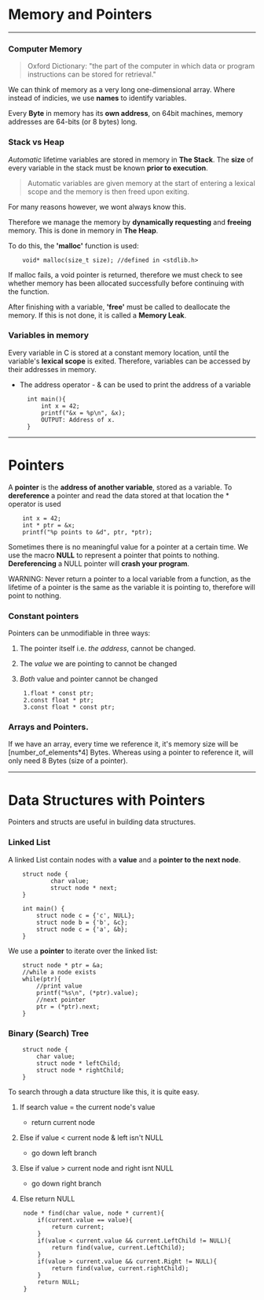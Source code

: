# Memory and Pointers
---
### Computer Memory
>Oxford Dictionary: "the part of the computer in which data or program instructions can be stored for retrieval."

We can think of memory as a very long one-dimensional array. Where instead of indicies, we use **names** to identify variables.

Every **Byte** in memory has its **own address**, on 64bit machines, memory addresses are 64-bits (or 8 bytes) long.

### Stack vs Heap
*Automatic* lifetime variables are stored in memory in **The Stack**. The **size** of every variable in the stack must be known **prior to execution**.
>Automatic variables are given memory at the start of entering a lexical scope and the memory is then freed upon exiting.

For many reasons however, we wont always know this.

Therefore we manage the memory by **dynamically requesting** and **freeing** memory. This is done in memory in **The Heap**. 

To do this, the **'malloc'** function is used:

        void* malloc(size_t size); //defined in <stdlib.h>

If malloc fails, a void pointer is returned, therefore we must check to see whether memory has been allocated successfully before continuing with the function.

After finishing with a variable, **'free'** must be called to deallocate the memory. If this is not done, it is called a **Memory Leak**.

### Variables in memory

Every variable in C is stored at a constant memory location, until the variable's **lexical scope** is exited. Therefore, variables can be accessed by their addresses in memory. 

- The address operator - & can be used to print the address of a variable  

        int main(){
            int x = 42;
            printf("&x = %p\n", &x);
            OUTPUT: Address of x.
        }
---
# Pointers

A **pointer** is the **address of another variable**, stored as a variable.
To **dereference** a pointer and read the data stored at that location the * operator is used

        int x = 42;
        int * ptr = &x;
        printf("%p points to &d", ptr, *ptr);
        
Sometimes there is no meaningful value for a pointer at a certain time. We use the macro **NULL** to represent a pointer that points to nothing. **Dereferencing** a NULL pointer will **crash your program**.

WARNING: Never return a pointer to a local variable from a function, as the lifetime of a pointer is the same as the variable it is pointing to, therefore will point to nothing.

### Constant pointers

Pointers can be unmodifiable in three ways:
1. The pointer itself i.e. *the address*, cannot be changed.
2. The *value* we are pointing to cannot be changed
3. *Both* value and pointer cannot be changed

        1.float * const ptr;
        2.const float * ptr;
        3.const float * const ptr;

### Arrays and Pointers.

If we have an array, every time we reference it, it's memory size will be [number_of_elements*4] Bytes. Whereas using a pointer to reference it, will only need 8 Bytes (size of a pointer).

---
# Data Structures with Pointers
 Pointers and structs are useful in building data structures.

### Linked List

A linked List contain nodes with a **value** and a **pointer to the next node**.

        struct node {
                char value;
                struct node * next;
        }
        
        int main() {
            struct node c = {'c', NULL};
            struct node b = {'b', &c};
            struct node c = {'a', &b};
        }
We use a **pointer** to iterate over the linked list:

        struct node * ptr = &a;
        //while a node exists
        while(ptr){
            //print value
            printf("%s\n", (*ptr).value);
            //next pointer
            ptr = (*ptr).next;
        }
        
### Binary (Search) Tree

        struct node {
            char value;
            struct node * leftChild;
            struct node * rightChild;
        }
        
To search through a data structure like this, it is quite easy. 
1. If search value = the current node's value
    - return current node
2. Else if value < current node & left isn't NULL
    - go down left branch
3. Else if value > current node and right isnt NULL
    - go down right branch
4. Else return NULL

        node * find(char value, node * current){
            if(current.value == value){
                return current;
            }
            if(value < current.value && current.LeftChild != NULL){
                return find(value, current.LeftChild);
            }
            if(value > current.value && current.Right != NULL){
                return find(value, current.rightChild);
            }
            return NULL;
        }



